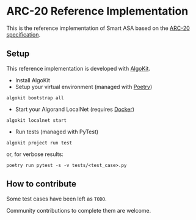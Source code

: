 # ARC-20 Reference Implementation

This is the reference implementation of Smart ASA based on the [ARC-20 specification](../../ARCs/arc-0020.md).

## Setup

This reference implementation is developed with [AlgoKit](https://algorand.co/algokit).

- Install AlgoKit
- Setup your virtual environment (managed with [Poetry](https://python-poetry.org/))

```shell
algokit bootstrap all
```

- Start your Algorand LocalNet (requires [Docker](https://www.docker.com/get-started/))

```shell
algokit localnet start
```

- Run tests (managed with PyTest)

```shell
algokit project run test
```

or, for verbose results:

```shell
poetry run pytest -s -v tests/<test_case>.py
```

## How to contribute

Some test cases have been left as `TODO`.

Community contributions to complete them are welcome.
